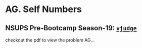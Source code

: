 # AG. Self Numbers 
NSUPS Pre-Bootcamp Season-19: [`vjudge`](https://vjudge.net/contest/639029#problem/AG)
-
checkout the pdf to view the problem AG... 
